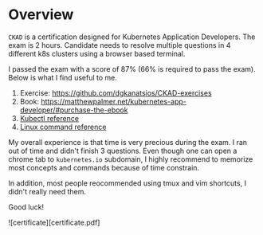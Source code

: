 # Overview

`CKAD` is a certification designed for Kubernetes Application Developers. The exam is 2 hours. Candidate needs to resolve multiple questions in 4 different k8s clusters using a browser based terminal.

I passed the exam with a score of 87% (66% is required to pass the exam). Below is what I find useful to me.

1. Exercise: https://github.com/dgkanatsios/CKAD-exercises
2. Book: https://matthewpalmer.net/kubernetes-app-developer/#purchase-the-ebook
3. [Kubectl reference](kubectl.md)
4. [Linux command reference](tip.md)

My overall experience is that time is very precious during the exam. I ran out of time and didn't finish 3 questions. Even though one can open a chrome tab to `kubernetes.io` subdomain, I highly recommend to memorize most concepts and commands because of time constrain.

In addition, most people reocommended using tmux and vim shortcuts, I didn't really need them.

Good luck!

![certificate][certificate.pdf]
